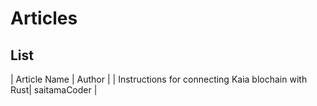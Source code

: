 # Articles

## List
| Article Name | Author |
| Instructions for connecting Kaia blochain with Rust| saitamaCoder |
